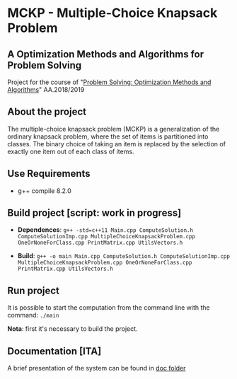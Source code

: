 # MCKP - Multiple-Choice Knapsack Problem

## A Optimization Methods and Algorithms for Problem Solving

Project for the course of "[Problem Solving: Optimization Methods and Algorithms](https://www.unibo.it/en/teaching/course-unit-catalogue/course-unit/2018/384256)" AA.2018/2019

## About the project 
The multiple-choice knapsack problem (MCKP) is a generalization of the ordinary knapsack problem, where the set of items is partitioned into classes. The binary choice of taking an item is replaced by the selection of exactly one item out of each class of items.

## Use Requirements
- g++ compile 8.2.0

## Build project [script: work in progress]
- **Dependences**:
`
g++ -std=c++11 Main.cpp ComputeSolution.h ComputeSolutionImp.cpp MultipleChoiceKnapsackProblem.cpp OneOrNoneForClass.cpp PrintMatrix.cpp UtilsVectors.h
`

- **Build**:
`
g++ -o main Main.cpp ComputeSolution.h ComputeSolutionImp.cpp MultipleChoiceKnapsackProblem.cpp OneOrNoneForClass.cpp PrintMatrix.cpp UtilsVectors.h
`

## Run project 
It is possible to start the computation from the command line with the command:
`
  ./main 
`

**Nota**: first it's necessary to build the project.

## Documentation [ITA]
A brief presentation of the system can be found in [doc folder](https://github.com/chiara-volonnino/mckp/tree/master/doc)
